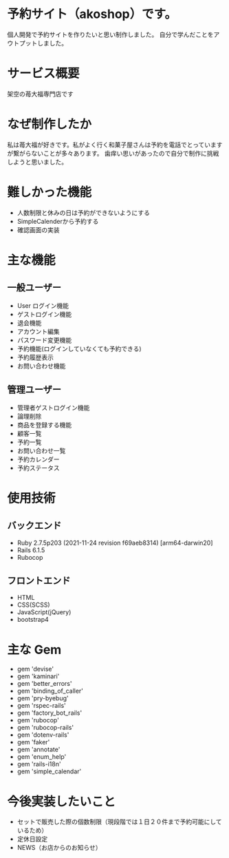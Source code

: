 # 予約サイト（akoshop）です。
個人開発で予約サイトを作りたいと思い制作しました。
自分で学んだことをアウトプットしました。

# サービス概要
架空の苺大福専門店です

# なぜ制作したか
私は苺大福が好きです。私がよく行く和菓子屋さんは予約を電話でとっていますが繋がらないことが多々あります。
歯痒い思いがあったので自分で制作に挑戦しようと思いました。

# 難しかった機能
- 人数制限と休みの日は予約ができないようにする
- SimpleCalenderから予約する
- 確認画面の実装
 
# 主な機能

## 一般ユーザー
* User ログイン機能
* ゲストログイン機能
* 退会機能
* アカウント編集
* パスワード変更機能
* 予約機能(ログインしていなくても予約できる)
* 予約履歴表示
* お問い合わせ機能

## 管理ユーザー
* 管理者ゲストログイン機能
* 論理削除
* 商品を登録する機能
* 顧客一覧
* 予約一覧
* お問い合わせ一覧
* 予約カレンダー
* 予約ステータス	


# 使用技術
## バックエンド
 * Ruby 2.7.5p203 (2021-11-24 revision f69aeb8314) [arm64-darwin20]
 * Rails 6.1.5
 * Rubocop
## フロントエンド
* HTML
* CSS(SCSS)
* JavaScript(jQuery)
* bootstrap4

# 主な Gem
* gem 'devise'
* gem 'kaminari'
* gem 'better_errors'
* gem 'binding_of_caller'
* gem 'pry-byebug'
* gem 'rspec-rails'
* gem 'factory_bot_rails'
* gem 'rubocop'
* gem 'rubocop-rails'
* gem 'dotenv-rails'
* gem 'faker'
* gem 'annotate'
* gem 'enum_help'
* gem 'rails-i18n'
* gem 'simple_calendar'

# 今後実装したいこと
- セットで販売した際の個数制限（現段階では１日２０件まで予約可能にしているため）
- 定休日設定
- NEWS（お店からのお知らせ）
